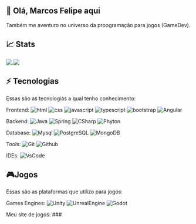 ## 🖖 Olá, Marcos Felipe aqui
Também me aventuro no universo da proogramação para jogos (GameDev).

## 📈 Stats
<a href="https://github.com/marcosf7x/github-readme-stats">
  <img align="center" src="https://github-readme-stats.vercel.app/api?username=marcosf7x&show_icons=true&theme=buefy" />
</a>
<a href="https://github.com/marcosf7x/github-readme-stats">
  <img align="center" src="https://github-readme-stats.vercel.app/api/top-langs/?username=marcosf7x&layout=compact" />
</a>

## ⚡ Tecnologias

Essas são as tecnologias a qual tenho conhecimento:

Frontend:
![html](https://img.shields.io/badge/-HTML5-E34F26?style=flat-square&logo=html5&logoColor=white)
![css](https://img.shields.io/badge/-CSS3-1572B6?style=flat-square&logo=css3)
![javascript](https://img.shields.io/badge/-JavaScript-black?style=flat-square&logo=javascript)
![typescript](https://img.shields.io/badge/-TypeScript-3178C6?style=flat-square&logo=typescript&logoColor=white)
![bootstrap](https://img.shields.io/badge/-Bootstrap-7952B3?style=flat-square&logo=bootstrap&logoColor=white)
![Angular](https://img.shields.io/badge/-Angular-DD0031?style=flat-square&logo=angular&logoColor=white)

Backend:
![Java](https://img.shields.io/badge/-Java-007396?style=flat-square&logo=java&logoColor=white)
![Spring](https://img.shields.io/badge/-Spring-6DB33F?style=flat-square&logo=spring&logoColor=white)
![CSharp](https://img.shields.io/badge/-CSharp-512BD4?style=flat-square&logo=csharp&logoColor=white)
![Phyton](https://img.shields.io/badge/-Phyton-3776AB?style=flat-square&logo=phyton&logoColor=white)

Database:
![Mysql](https://img.shields.io/badge/-MySQL-4479A1?style=flat-square&logo=mysql&logoColor=white)
![PostgreSQL](https://img.shields.io/badge/-PostgreSQL-4169E1?style=flat-square&logo=postgresql&logoColor=white)
![MongoDB](https://img.shields.io/badge/-MongoDB-black?style=flat-square&logo=mongodb)

Tools:
![Git](https://img.shields.io/badge/-Git-black?style=flat-square&logo=git&logoColor=orange)
![Github](https://img.shields.io/badge/-Github-181717?style=flat-square&logo=github&logoColor=white)

IDEs:
![VsCode](https://img.shields.io/badge/-VSCode-007ACC?style=flat-square&logo=visual-studio-code&logoColor=white)

## 🎮Jogos

Essas são as plataformas que utilizo para jogos:

Games Engines:
![Unity](https://img.shields.io/badge/-Unity-black?style=flat-square&logo=Unity&logoColor=white)
![UnrealEngine](https://img.shields.io/badge/-Unity-0E1128?style=flat-square&logo=unrealengine&logoColor=white)
![Godot](https://img.shields.io/badge/-Godot-478CBF?style=flat-square&logo=Godot&logoColor=black)

Meu site de jogos: ###

<!---
marcosf7x/marcosf7x is a ✨ special ✨ repository because its `README.md` (this file) appears on your GitHub profile.
You can click the Preview link to take a look at your changes.
--->

